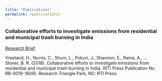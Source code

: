 ```yaml
---
title: "Publications"
permalink: /publications/
---
```


### Collaborative efforts to investigate emissions from residential and municipal trash burning in India

[Research Brief](http://JayaPok.github.io/files/rti-pub.pdf)
 
Vreeland, H., Norris, C., Shum, L., Pokuri, J., Shannon, E., Raina, A., ... Stoner, B. R. (2018). Collaborative efforts to investigate emissions from residential and municipal trash burning in India. (RTI Press Publication No. RB-0019-1809). Research Triangle Park, NC: RTI Press.
